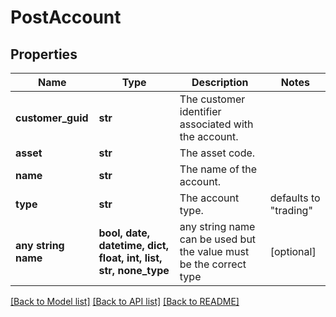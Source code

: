 # PostAccount


## Properties
Name | Type | Description | Notes
------------ | ------------- | ------------- | -------------
**customer_guid** | **str** | The customer identifier associated with the account. | 
**asset** | **str** | The asset code. | 
**name** | **str** | The name of the account. | 
**type** | **str** | The account type. | defaults to "trading"
**any string name** | **bool, date, datetime, dict, float, int, list, str, none_type** | any string name can be used but the value must be the correct type | [optional]

[[Back to Model list]](../README.md#documentation-for-models) [[Back to API list]](../README.md#documentation-for-api-endpoints) [[Back to README]](../README.md)


